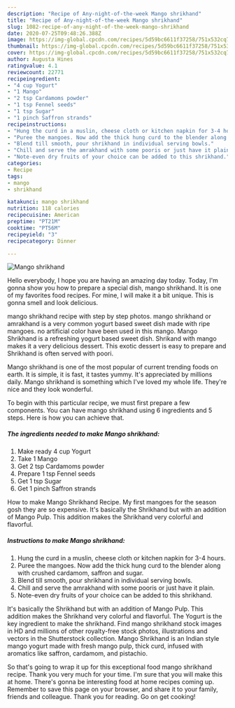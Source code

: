 ```yaml
---
description: "Recipe of Any-night-of-the-week Mango shrikhand"
title: "Recipe of Any-night-of-the-week Mango shrikhand"
slug: 1082-recipe-of-any-night-of-the-week-mango-shrikhand
date: 2020-07-25T09:48:26.388Z
image: https://img-global.cpcdn.com/recipes/5d59bc6611f37258/751x532cq70/mango-shrikhand-recipe-main-photo.jpg
thumbnail: https://img-global.cpcdn.com/recipes/5d59bc6611f37258/751x532cq70/mango-shrikhand-recipe-main-photo.jpg
cover: https://img-global.cpcdn.com/recipes/5d59bc6611f37258/751x532cq70/mango-shrikhand-recipe-main-photo.jpg
author: Augusta Hines
ratingvalue: 4.1
reviewcount: 22771
recipeingredient:
- "4 cup Yogurt"
- "1 Mango"
- "2 tsp Cardamoms powder"
- "1 tsp Fennel seeds"
- "1 tsp Sugar"
- "1 pinch Saffron strands"
recipeinstructions:
- "Hung the curd in a muslin, cheese cloth or kitchen napkin for 3-4 hours."
- "Puree the mangoes. Now add the thick hung curd to the blender along with crushed cardamom, saffron and sugar."
- "Blend till smooth, pour shrikhand in individual serving bowls."
- "Chill and serve the amrakhand with some pooris or just have it plain."
- "Note-even dry fruits of your choice can be added to this shrikhand."
categories:
- Recipe
tags:
- mango
- shrikhand

katakunci: mango shrikhand 
nutrition: 118 calories
recipecuisine: American
preptime: "PT21M"
cooktime: "PT56M"
recipeyield: "3"
recipecategory: Dinner

---
```



![Mango shrikhand](https://img-global.cpcdn.com/recipes/5d59bc6611f37258/751x532cq70/mango-shrikhand-recipe-main-photo.jpg)

Hello everybody, I hope you are having an amazing day today. Today, I'm gonna show you how to prepare a special dish, mango shrikhand. It is one of my favorites food recipes. For mine, I will make it a bit unique. This is gonna smell and look delicious.

mango shrikhand recipe with step by step photos. mango shrikhand or amrakhand is a very common yogurt based sweet dish made with ripe mangoes. no artificial color have been used in this mango. Mango Shrikhand is a refreshing yogurt based sweet dish. Shrikand with mango makes it a very delicious dessert. This exotic dessert is easy to prepare and Shrikhand is often served with poori.

Mango shrikhand is one of the most popular of current trending foods on earth. It is simple, it is fast, it tastes yummy. It's appreciated by millions daily. Mango shrikhand is something which I've loved my whole life. They're nice and they look wonderful.


To begin with this particular recipe, we must first prepare a few components. You can have mango shrikhand using 6 ingredients and 5 steps. Here is how you can achieve that.

<!--inarticleads1-->

##### The ingredients needed to make Mango shrikhand:

1. Make ready 4 cup Yogurt
1. Take 1 Mango
1. Get 2 tsp Cardamoms powder
1. Prepare 1 tsp Fennel seeds
1. Get 1 tsp Sugar
1. Get 1 pinch Saffron strands


How to make Mango Shrikhand Recipe. My first mangoes for the season gosh they are so expensive. It&#39;s basically the Shrikhand but with an addition of Mango Pulp. This addition makes the Shrikhand very colorful and flavorful. 

<!--inarticleads2-->

##### Instructions to make Mango shrikhand:

1. Hung the curd in a muslin, cheese cloth or kitchen napkin for 3-4 hours.
1. Puree the mangoes. Now add the thick hung curd to the blender along with crushed cardamom, saffron and sugar.
1. Blend till smooth, pour shrikhand in individual serving bowls.
1. Chill and serve the amrakhand with some pooris or just have it plain.
1. Note-even dry fruits of your choice can be added to this shrikhand.


It&#39;s basically the Shrikhand but with an addition of Mango Pulp. This addition makes the Shrikhand very colorful and flavorful. The Yogurt is the key ingredient to make the shrikhand. Find mango shrikhand stock images in HD and millions of other royalty-free stock photos, illustrations and vectors in the Shutterstock collection. Mango Shrikhand is an Indian style mango yogurt made with fresh mango pulp, thick curd, infused with aromatics like saffron, cardamom, and pistachio. 

So that's going to wrap it up for this exceptional food mango shrikhand recipe. Thank you very much for your time. I'm sure that you will make this at home. There's gonna be interesting food at home recipes coming up. Remember to save this page on your browser, and share it to your family, friends and colleague. Thank you for reading. Go on get cooking!
